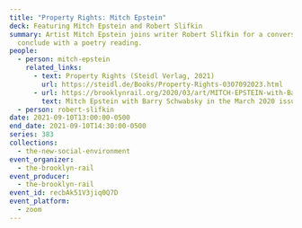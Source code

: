 ```yaml
---
title: "Property Rights: Mitch Epstein"
deck: Featuring Mitch Epstein and Robert Slifkin
summary: Artist Mitch Epstein joins writer Robert Slifkin for a conversation. We
  conclude with a poetry reading.
people:
  - person: mitch-epstein
    related_links:
      - text: Property Rights (Steidl Verlag, 2021)
        url: https://steidl.de/Books/Property-Rights-0307092023.html
      - url: https://brooklynrail.org/2020/03/art/MITCH-EPSTEIN-with-Barry-Schwabsky
        text: Mitch Epstein with Barry Schwabsky in the March 2020 issue of the Rail
  - person: robert-slifkin
date: 2021-09-10T13:00:00-0500
end_date: 2021-09-10T14:30:00-0500
series: 383
collections:
  - the-new-social-environment
event_organizer:
  - the-brooklyn-rail
event_producer:
  - the-brooklyn-rail
event_id: recbAk51V3jiq0Q7D
event_platform:
  - zoom
---
```

